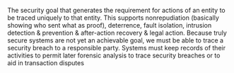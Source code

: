  The security goal that generates the requirement for actions of an entity to be traced uniquely to that entity. This supports nonrepudiation (basically showing who sent what as proof), deterrence, fault isolation, intrusion detection & prevention & after-action recovery & legal action. Because truly secure systems are not yet an achievable goal, we must be able to trace a security breach to a responsible party. Systems must keep records of their activities to permit later forensic analysis to trace security breaches or to aid in transaction disputes